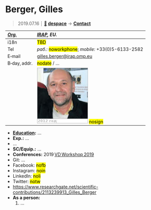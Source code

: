 # Berger, Gilles
> 2019.07.16 ┊ **[🚀](../index/index.md) [despace](index.md)** → **[Contact](contact.md)**

|*[Org.](contact.md)*|*[IRAP](zz_irap.md), EU.*|
|:--|:--|
|i18n| <mark>TBD</mark> |
|Tel|*раб.:* <mark>noworkphone</mark>; *mobile:* +33(0)5-6133-2582 |
|E‑mail| <gilles.berger@irap.omp.eu> |
|B‑day, addr.| <mark>nodate</mark> / … |
|| [![](f/contact/b/berger_001_photo_thumb.jpg)](f/contact/b/berger_001_photo.jpg) <mark>nosign</mark> |

   - **[Education](edu.md):** …
   - **Exp.:** …
   - …
   - **SC/Equip.:** …
   - **Conferences:** 2019 [VD Workshop 2019](vdws2019.md)
   - Git: …
   - Facebook: <mark>nofb</mark>
   - Instagram: <mark>noin</mark>
   - LinkedIn: <mark>noli</mark>
   - Twitter: <mark>notw</mark>
   - <https://www.researchgate.net/scientific-contributions/2113239913_Gilles_Berger>
   - **As a person:**
      1. …
